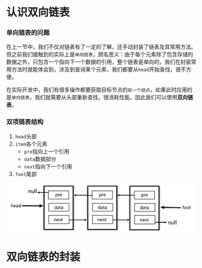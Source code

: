 # 认识双向链表

### 单向链表的问题

​	在上一节中，我们不仅对链表有了一定的了解，还手动封装了链表及其常用方法。但之前我们接触到的实际上是`单向链表`，顾名思义：由于每个元素除了包含存储的数据之外，只包含一个指向下一个数据的引用，整个链表是单向的，我们在封装常用方法时就能体会到，涉及到查询某个元素，我们都要从`head`开始查找，很不方便。

​	在实际开发中，我们有很多操作都要获取目标节点的`前一个结点`，如果此时应用的是`单向链表`，我们就需要从头部重新查找，很消耗性能。因此我们可以使用**双向链表**。

### 双项链表结构

1. `head`头部
2. `item`各个元素
   * `pre`指向上一个引用
   * `data`数据部分
   * `next`指向下一个引用
3. `foot`尾部

<img src="双向链表.assets/001.png" alt="001" style="zoom:80%;" />



# 双向链表的封装































































